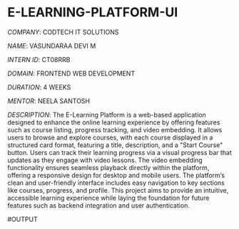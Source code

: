 # E-LEARNING-PLATFORM-UI

*COMPANY*: CODTECH IT SOLUTIONS

*NAME*: VASUNDARAA DEVI M

*INTERN ID*: CT08RRB

*DOMAIN*: FRONTEND WEB DEVELOPMENT

*DURATION*: 4 WEEKS

*MENTOR*: NEELA SANTOSH

*DESCRIPTION*: The E-Learning Platform is a web-based application designed to enhance the online learning experience by offering features such as course listing, progress tracking, and video embedding. It allows users to browse and explore courses, with each course displayed in a structured card format, featuring a title, description, and a "Start Course" button. Users can track their learning progress via a visual progress bar that updates as they engage with video lessons. The video embedding functionality ensures seamless playback directly within the platform, offering a responsive design for desktop and mobile users. The platform’s clean and user-friendly interface includes easy navigation to key sections like courses, progress, and profile. This project aims to provide an intuitive, accessible learning experience while laying the foundation for future features such as backend integration and user authentication.

#OUTPUT

